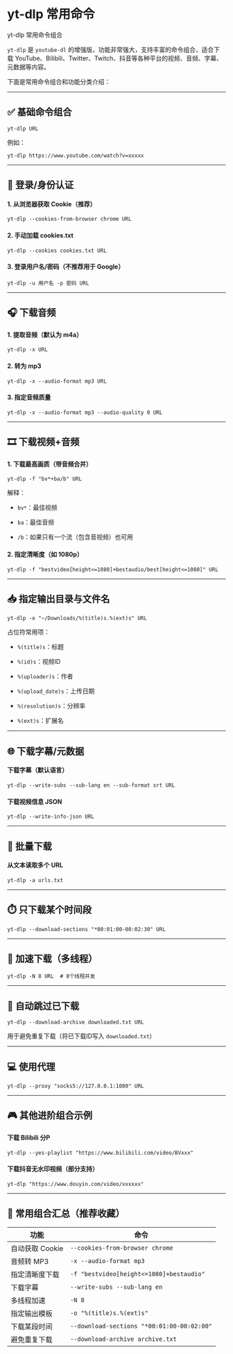 # yt-dlp 常用命令
yt-dlp 常用命令组合

`yt-dlp` 是 `youtube-dl` 的增强版，功能非常强大，支持丰富的命令组合，适合下载 YouTube、Bilibili、Twitter、Twitch、抖音等各种平台的视频、音频、字幕、元数据等内容。

下面是常用命令组合和功能分类介绍：

* * *

✅ 基础命令组合
--------

`yt-dlp URL`

例如：

`yt-dlp https://www.youtube.com/watch?v=xxxxx`

* * *

🔑 登录/身份认证
----------

#### 1\. 从浏览器获取 Cookie（推荐）

`yt-dlp --cookies-from-browser chrome URL`

#### 2\. 手动加载 cookies.txt

`yt-dlp --cookies cookies.txt URL`

#### 3\. 登录用户名/密码（不推荐用于 Google）

`yt-dlp -u 用户名 -p 密码 URL`

* * *

🎧 下载音频
-------

#### 1\. 提取音频（默认为 m4a）

`yt-dlp -x URL`

#### 2\. 转为 mp3

`yt-dlp -x --audio-format mp3 URL`

#### 3\. 指定音频质量

`yt-dlp -x --audio-format mp3 --audio-quality 0 URL`

* * *

🎞️ 下载视频+音频
-----------

#### 1\. 下载最高画质（带音频合并）

`yt-dlp -f "bv*+ba/b" URL`

解释：

*   `bv*`：最佳视频
    
*   `ba`：最佳音频
    
*   `/b`：如果只有一个流（包含音视频）也可用
    

#### 2\. 指定清晰度（如 1080p）

`yt-dlp -f "bestvideo[height<=1080]+bestaudio/best[height<=1080]" URL`

* * *

📥 指定输出目录与文件名
-------------

`yt-dlp -o "~/Downloads/%(title)s.%(ext)s" URL`

占位符常用项：

*   `%(title)s`：标题
    
*   `%(id)s`：视频ID
    
*   `%(uploader)s`：作者
    
*   `%(upload_date)s`：上传日期
    
*   `%(resolution)s`：分辨率
    
*   `%(ext)s`：扩展名
    

* * *

🌐 下载字幕/元数据
-----------

#### 下载字幕（默认语言）

`yt-dlp --write-subs --sub-lang en --sub-format srt URL`

#### 下载视频信息 JSON

`yt-dlp --write-info-json URL`

* * *

💾 批量下载
-------

#### 从文本读取多个 URL

`yt-dlp -a urls.txt`

* * *

⏱️ 只下载某个时间段
-----------

`yt-dlp --download-sections "*00:01:00-00:02:30" URL`

* * *

🚀 加速下载（多线程）
------------

`yt-dlp -N 8 URL  # 8个线程并发`

* * *

🧹 自动跳过已下载
----------

`yt-dlp --download-archive downloaded.txt URL`

用于避免重复下载（将已下载ID写入 `downloaded.txt`）

* * *

💻 使用代理
-------

`yt-dlp --proxy "socks5://127.0.0.1:1080" URL`

* * *

🎮 其他进阶组合示例
-----------

#### 下载 Bilibili 分P

`yt-dlp --yes-playlist "https://www.bilibili.com/video/BVxxx"`

#### 下载抖音无水印视频（部分支持）

`yt-dlp "https://www.douyin.com/video/xxxxxx"`

* * *

🧩 常用组合汇总（推荐收藏）
---------------

|功能|命令|
|---|---|
|自动获取 Cookie|`--cookies-from-browser chrome`|
|音频转 MP3|`-x --audio-format mp3`|
|指定清晰度下载|`-f "bestvideo[height<=1080]+bestaudio"`|
|下载字幕|`--write-subs --sub-lang en`|
|多线程加速|`-N 8`|
|指定输出模板|`-o "%(title)s.%(ext)s"`|
|下载某段时间|`--download-sections "*00:01:00-00:02:00"`|
|避免重复下载|`--download-archive archive.txt`|

